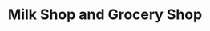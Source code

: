 ---
title: "Milk Shop and Grocery Shop"
url: /karachi/milk-shop-and-grocery-shop/
shop: Bäckerei
---